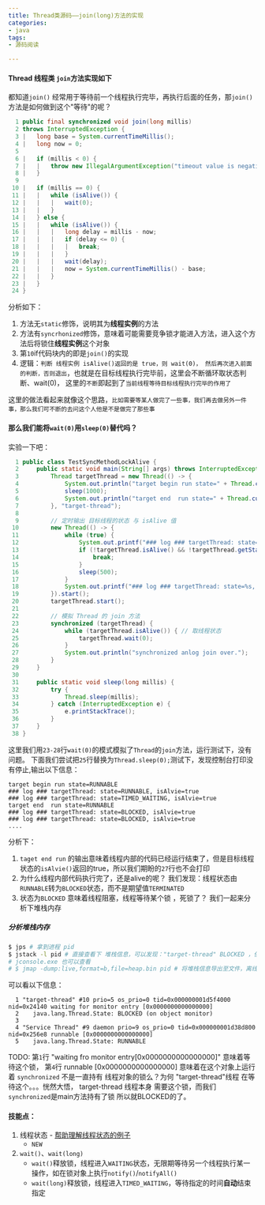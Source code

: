 ```yaml
---
title: Thread类源码——join(long)方法的实现
categories:
- java
tags:
- 源码阅读

---
```


#### Thread 线程类 `join`方法实现如下
都知道`join()` 经常用于等待前一个线程执行完毕，再执行后面的任务，那`join()`方法是如何做到这个"等待"的呢？ 
```java
  1 public final synchronized void join(long millis)                                                                                                                        
  2 throws InterruptedException {
  3 |   long base = System.currentTimeMillis();
  4 |   long now = 0;
  5 
  6 |   if (millis < 0) {
  7 |   |   throw new IllegalArgumentException("timeout value is negative");
  8 |   }
  9 
 10 |   if (millis == 0) { 
 11 |   |   while (isAlive()) {
 12 |   |   |   wait(0);
 13 |   |   }
 14 |   } else {
 15 |   |   while (isAlive()) {
 16 |   |   |   long delay = millis - now;
 17 |   |   |   if (delay <= 0) {
 18 |   |   |   |   break;
 19 |   |   |   }
 20 |   |   |   wait(delay);
 21 |   |   |   now = System.currentTimeMillis() - base;
 22 |   |   }
 23 |   }
 24 }
```
分析如下：
1. 方法无`static`修饰，说明其为**线程实例**的方法
2. 方法有`syncrhonized`修饰，意味着可能需要竞争锁才能进入方法，进入这个方法后将锁住**线程实例**这个对象
3. 第`10`if代码块内的即是`join()`的实现
4. 逻辑：`判断 线程实例 isAlive()返回的是 true，则 wait(0)， 然后再次进入前面的判断，否则退出`，也就是在目标线程执行完毕前，这里会不断循环取状态判断、wait(0)， 这里的`不断`即起到了`当前线程等待目标线程执行完毕的作用了`

这里的做法看起来就像这个思路，`比如需要等某人做完了一些事，我们再去做另外一件事，那么我们可不断的去问这个人他是不是做完了那些事`

#### 那么我们能将`wait(0)`用`sleep(0)`替代吗？
实验一下吧：
```java
  1 public class TestSyncMethodLockAlive {                                                                                                                                  
  2     public static void main(String[] args) throws InterruptedException {
  3         Thread targetThread = new Thread(() -> {
  4             System.out.println("target begin run state=" + Thread.currentThread().getState());
  5             sleep(1000);
  6             System.out.println("target end  run state=" + Thread.currentThread().getState());
  7         }, "target-thread");
  8 
  9         // 定时输出 目标线程的状态 与 isAlive 值
 10         new Thread(() -> {
 11             while (true) {
 12                 System.out.printf("### log ### targetThread: state=%s, isAlvie=%s\n", targetThread.getState(), targetThread.isAlive());
 13                 if (!targetThread.isAlive() && !targetThread.getState().equals(Thread.State.NEW)) {
 14                     break;
 15                 }
 16                 sleep(500);
 17             }
 18             System.out.printf("### log ### targetThread: state=%s, isAlvie=%s\n", targetThread.getState(), targetThread.isAlive());
 19         }).start();
 20         targetThread.start();
 21 
 22         // 模拟 Thread 的 join 方法
 23         synchronized (targetThread) {
 24             while (targetThread.isAlive()) { // 取线程状态
 25                 targetThread.wait(0);
 26             }
 27             System.out.println("synchronized anlog join over.");
 28         }   
 29     }   
 30     
 31     public static void sleep(long millis) {
 32         try {
 33             Thread.sleep(millis);
 34         } catch (InterruptedException e) {
 35             e.printStackTrace();
 36         }   
 37     }   
 38 }
```
这里我们用`23-28`行`wait(0)`的模式模拟了`Thread`的`join`方法，运行测试下，没有问题。 下面我们尝试把`25`行替换为`Thread.sleep(0);`测试下，发现控制台打印没有停止,输出以下信息：
```
target begin run state=RUNNABLE
### log ### targetThread: state=RUNNABLE, isAlvie=true
### log ### targetThread: state=TIMED_WAITING, isAlvie=true
target end  run state=RUNNABLE
### log ### targetThread: state=BLOCKED, isAlvie=true
### log ### targetThread: state=BLOCKED, isAlvie=true
....
```
分析下：
1. `taget end run` 的输出意味着线程内部的代码已经运行结束了，但是目标线程状态的`isAlvie()`返回的true，所以我们期盼的`27`行也不会打印
2. 为什么线程内部代码执行完了，还是alive的呢？ 我们发现：线程状态由`RUNNABLE`转为`BLOCKED`状态，而不是期望值`TERMINATED`
3. 状态为`BLOCKED` 意味着线程阻塞，线程等待某个锁 ，死锁了？ 我们一起来分析下堆栈内存

##### 分析堆栈内存
```bash
$ jps # 拿到进程 pid
$ jstack -l pid # 直接查看下 堆栈信息，可以发现："target-thread" BLOCKED ，但是好像没有发现 "deadlock" 的信息，没有发现死锁那为什么还会一直等待呢？
# jconsole.exe 也可以查看
# $ jmap -dump:live,format=b,file=heap.bin pid # 将堆栈信息导出至文件，离线分析下
```
可以看以下信息：
```
  1 "target-thread" #10 prio=5 os_prio=0 tid=0x000000001d5f4000 nid=0x24140 waiting for monitor entry [0x0000000000000000]                                                  
  2    java.lang.Thread.State: BLOCKED (on object monitor)
  3 
  4 "Service Thread" #9 daemon prio=9 os_prio=0 tid=0x000000001d38d800 nid=0x256e8 runnable [0x0000000000000000]
  5    java.lang.Thread.State: RUNNABLE
```
TODO: 第`1`行 "waiting fro monitor entry[0x0000000000000000]" 意味着等待这个锁， 第`4`行 runnable [0x0000000000000000] 意味着在这个对象上运行着
`synchronized` 不是一直持有 线程对象的锁么？为何 "target-thread"线程 在等待这个。。。恍然大悟， target-thread 线程本身 需要这个锁，而我们`synchronized`是main方法持有了锁
所以就BLOCKED的了。



#### 技能点：
1. 线程状态 - [帮助理解线程状态的例子](https://github.com/elegance/dev-demo/blob/master/java-demo/thread/ThreadStateTest.java)
    * `NEW`
2. `wait()`、`wait(long)`
    * `wait()`释放锁，线程进入`WAITING`状态，无限期等待另一个线程执行某一操作，如在锁对象上执行`notify()`/`notifyAll()`
    * `wait(long)`释放锁，线程进入`TIMED_WAITING`，等待指定的时间**自动**结束指定

